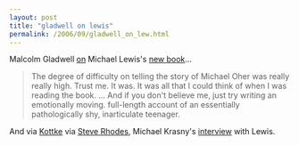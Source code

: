```yaml
---
layout: post
title: "gladwell on lewis"
permalink: /2006/09/gladwell_on_lew.html
---
```


Malcolm Gladwell [on](http://gladwell.typepad.com/gladwellcom/2006/09/degree_of_diffi.html) Michael Lewis's [new book](http://www.amazon.com/Blind-Side-Evolution-Game/dp/039306123X/)...

> The degree of difficulty on telling the story of Michael Oher was really really high. Trust me. It was. It was all that I could think of when I was reading the book. ... And if you don't believe me, just try writing an emotionally moving. full-length account of an essentially pathologically shy, inarticulate teenager.

And via [Kottke](http://www.kottke.org/) via [Steve Rhodes](http://ari.typepad.com/), Michael Krasny's [interview](http://www.kqed.org/epArchive/R609281000) with Lewis.